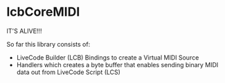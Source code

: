 # lcbCoreMIDI

IT'S ALIVE!!!

So far this library consists of:
- LiveCode Builder (LCB) Bindings to create a Virtual MIDI Source 
- Handlers which creates a byte buffer that enables sending binary MIDI data out from LiveCode Script (LCS)
